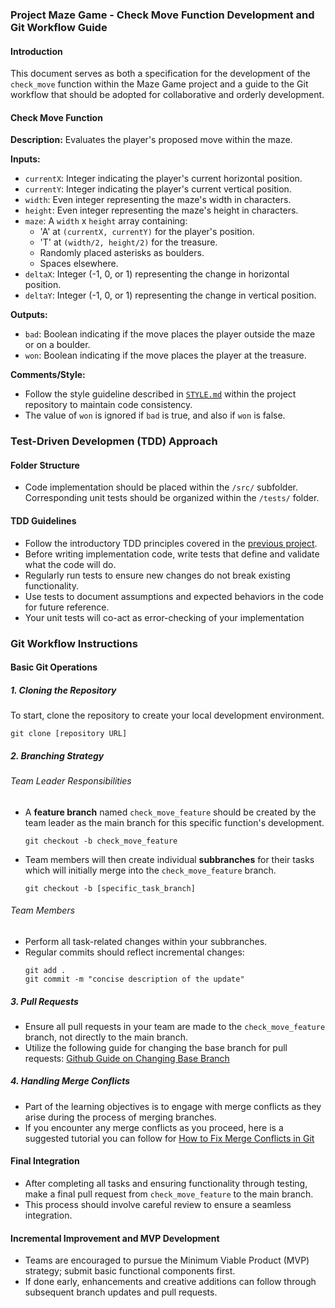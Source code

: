 ### Project **Maze Game** - Check Move Function Development and Git Workflow Guide

#### Introduction

This document serves as both a specification for the development of the `check_move` function within the Maze Game project and a guide to the Git workflow that should be adopted for collaborative and orderly development.

#### **Check Move Function**

**Description:**
Evaluates the player's proposed move within the maze.

**Inputs:**

- `currentX`: Integer indicating the player's current horizontal position.
- `currentY`: Integer indicating the player's current vertical position.
- `width`: Even integer representing the maze's width in characters.
- `height`: Even integer representing the maze's height in characters.
- `maze`: A `width` x `height` array containing:
  - 'A' at `(currentX, currentY)` for the player's position.
  - 'T' at `(width/2, height/2)` for the treasure.
  - Randomly placed asterisks as boulders.
  - Spaces elsewhere.
- `deltaX`: Integer (-1, 0, or 1) representing the change in horizontal position.
- `deltaY`: Integer (-1, 0, or 1) representing the change in vertical position.

**Outputs:**

- `bad`: Boolean indicating if the move places the player outside the maze or on a boulder.
- `won`: Boolean indicating if the move places the player at the treasure.

**Comments/Style:**

- Follow the style guideline described in [`STYLE.md`](https://github.com/zukixa/level1/blob/main/STYLE.md) within the project repository to maintain code consistency.
- The value of `won` is ignored if `bad` is true, and also if `won` is false.

### Test-Driven Developmen (TDD) Approach

#### **Folder Structure**

- Code implementation should be placed within the `/src/` subfolder.
  Corresponding unit tests should be organized within the `/tests/` folder.

#### **TDD Guidelines**

- Follow the introductory TDD principles covered in the [previous project](https://github.com/css-software-engineering-studio/sample-tdd).
- Before writing implementation code, write tests that define and validate what the code will do.
- Regularly run tests to ensure new changes do not break existing functionality.
- Use tests to document assumptions and expected behaviors in the code for future reference.
- Your unit tests will co-act as error-checking of your implementation

### Git Workflow Instructions

#### Basic Git Operations

##### 1. **Cloning the Repository**

To start, clone the repository to create your local development environment.

```
git clone [repository URL]
```

##### 2. **Branching Strategy**

###### Team Leader Responsibilities

- A **feature branch** named `check_move_feature` should be created by the team leader as the main branch for this specific function's development.
  ```
  git checkout -b check_move_feature
  ```
- Team members will then create individual **subbranches** for their tasks which will initially merge into the `check_move_feature` branch.
  ```
  git checkout -b [specific_task_branch]
  ```

###### Team Members

- Perform all task-related changes within your subbranches.
- Regular commits should reflect incremental changes:
  ```
  git add .
  git commit -m "concise description of the update"
  ```

##### 3. **Pull Requests**

- Ensure all pull requests in your team are made to the `check_move_feature` branch, not directly to the main branch.
- Utilize the following guide for changing the base branch for pull requests: [Github Guide on Changing Base Branch](https://docs.github.com/en/pull-requests/collaborating-with-pull-requests/proposing-changes-to-your-work-with-pull-requests/changing-the-base-branch-of-a-pull-request)

##### 4. **Handling Merge Conflicts**

- Part of the learning objectives is to engage with merge conflicts as they arise during the process of merging branches.
- If you encounter any merge conflicts as you proceed, here is a suggested tutorial you can follow for [How to Fix Merge Conflicts in Git](https://www.freecodecamp.org/news/how-to-fix-merge-conflicts-in-git/)

#### Final Integration

- After completing all tasks and ensuring functionality through testing, make a final pull request from `check_move_feature` to the main branch.
- This process should involve careful review to ensure a seamless integration.

#### Incremental Improvement and MVP Development

- Teams are encouraged to pursue the Minimum Viable Product (MVP) strategy; submit basic functional components first.
- If done early, enhancements and creative additions can follow through subsequent branch updates and pull requests.

